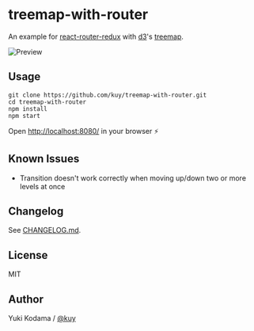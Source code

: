 # treemap-with-router

An example for [react-router-redux](https://github.com/reactjs/react-router-redux) with [d3](https://d3js.org/)'s [treemap](https://bl.ocks.org/mbostock/4063582).

![Preview](https://raw.github.com/wiki/kuy/treemap-with-router/images/preview.gif)

## Usage

```
git clone https://github.com/kuy/treemap-with-router.git
cd treemap-with-router
npm install
npm start
```

Open [http://localhost:8080/](http://localhost:8080/) in your browser :zap:

## Known Issues

+ Transition doesn't work correctly when moving up/down two or more levels at once

## Changelog

See [CHANGELOG.md](https://github.com/kuy/treemap-with-router/blob/master/CHANGELOG.md).

## License

MIT

## Author

Yuki Kodama / [@kuy](https://twitter.com/kuy)
